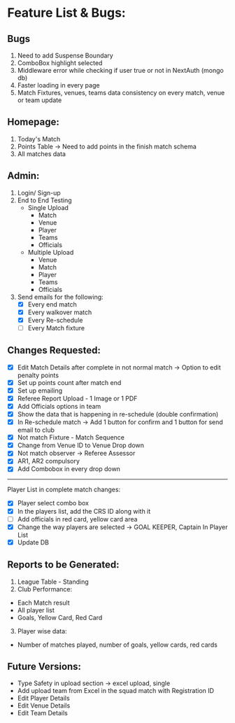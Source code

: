 # Feature List & Bugs:

## Bugs

1. Need to add Suspense Boundary
2. ComboBox highlight selected
3. Middleware error while checking if user true or not in NextAuth (mongo db)
4. Faster loading in every page
5. Match Fixtures, venues, teams data consistency on every match, venue or team update

## Homepage:

1. Today's Match
2. Points Table -> Need to add points in the finish match schema
3. All matches data

## Admin:

1. Login/ Sign-up
2. End to End Testing
   - Single Upload
     - Match
     - Venue
     - Player
     - Teams
     - Officials
   - Multiple Upload
     - Venue
     - Match
     - Player
     - Teams
     - Officials
3. Send emails for the following:
   - [x] Every end match
   - [x] Every walkover match
   - [x] Every Re-schedule
   - [ ] Every Match fixture

## Changes Requested:

- [x] Edit Match Details after complete in not normal match -> Option to edit penalty points
- [x] Set up points count after match end
- [x] Set up emailing
- [x] Referee Report Upload - 1 Image or 1 PDF
- [x] Add Officials options in team
- [x] Show the data that is happening in re-schedule (double confirmation)
- [x] In Re-schedule match -> Add 1 button for confirm and 1 button for send email to club
- [x] Not match Fixture - Match Sequence
- [x] Change from Venue ID to Venue Drop down
- [x] Not match observer -> Referee Assessor
- [x] AR1, AR2 compulsory
- [x] Add Combobox in every drop down

---

Player List in complete match changes:

- [x] Player select combo box
- [x] In the players list, add the CRS ID along with it
- [ ] Add officials in red card, yellow card area
- [x] Change the way players are selected -> GOAL KEEPER, Captain In Player List
- [x] Update DB

## Reports to be Generated:

1. League Table - Standing
2. Club Performance:

- Each Match result
- All player list
- Goals, Yellow Card, Red Card

3. Player wise data:

- Number of matches played, number of goals, yellow cards, red cards

## Future Versions:

- Type Safety in upload section -> excel upload, single
- Add upload team from Excel in the squad match with Registration ID
- Edit Player Details
- Edit Venue Details
- Edit Team Details
